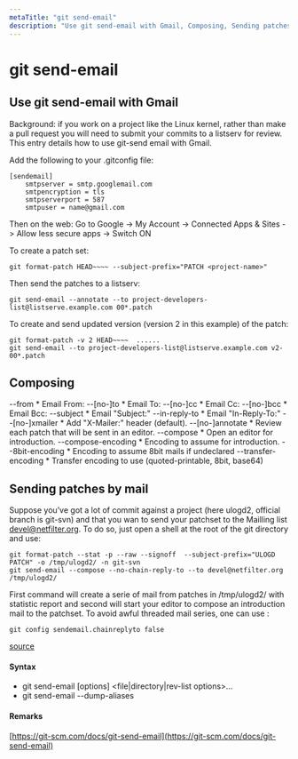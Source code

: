 ```yaml
---
metaTitle: "git send-email"
description: "Use git send-email with Gmail, Composing, Sending patches by mail"
---
```


# git send-email




## Use git send-email with Gmail


Background: if you work on a project like the Linux kernel, rather than make a pull request you will need to submit your commits to a listserv for review. This entry details how to use git-send email with Gmail.

Add the following to your .gitconfig file:

```git
[sendemail]
    smtpserver = smtp.googlemail.com
    smtpencryption = tls
    smtpserverport = 587
    smtpuser = name@gmail.com

```

Then on the web:
Go to Google -> My Account -> Connected Apps & Sites -> Allow less secure apps -> Switch ON

To create a patch set:

```git
git format-patch HEAD~~~~ --subject-prefix="PATCH <project-name>"

```

Then send the patches to a listserv:

```git
git send-email --annotate --to project-developers-list@listserve.example.com 00*.patch

```

To create and send updated version (version 2 in this example) of the patch:

```git
git format-patch -v 2 HEAD~~~~  ......
git send-email --to project-developers-list@listserve.example.com v2-00*.patch

```



## Composing


--from                    * Email From:
--[no-]to                 * Email To:
--[no-]cc                 * Email Cc:
--[no-]bcc                * Email Bcc:
--subject                 * Email "Subject:"
--in-reply-to             * Email "In-Reply-To:"
--[no-]xmailer                 * Add "X-Mailer:" header (default).
--[no-]annotate                * Review each patch that will be sent in an editor.
--compose                      * Open an editor for introduction.
--compose-encoding        * Encoding to assume for introduction.
--8bit-encoding           * Encoding to assume 8bit mails if undeclared
--transfer-encoding       * Transfer encoding to use (quoted-printable, 8bit, base64)



## Sending patches by mail


Suppose you’ve got a lot of commit against a project (here ulogd2, official branch is git-svn) and that you wan to send your patchset to the Mailling list devel@netfilter.org. To do so, just open a shell at the root of the git directory and use:

```git
git format-patch --stat -p --raw --signoff  --subject-prefix="ULOGD PATCH" -o /tmp/ulogd2/ -n git-svn
git send-email --compose --no-chain-reply-to --to devel@netfilter.org /tmp/ulogd2/

```

First command will create a serie of mail from patches in /tmp/ulogd2/ with statistic report and second will start your editor to compose an introduction mail to the patchset. To avoid awful threaded mail series, one can use :

```git
git config sendemail.chainreplyto false

```

[source](https://home.regit.org/technical-articles/git-for-the-newbie/)



#### Syntax


- git send-email [options] <file|directory|rev-list options>…​
- git send-email --dump-aliases



#### Remarks


[https://git-scm.com/docs/git-send-email](https://git-scm.com/docs/git-send-email)

